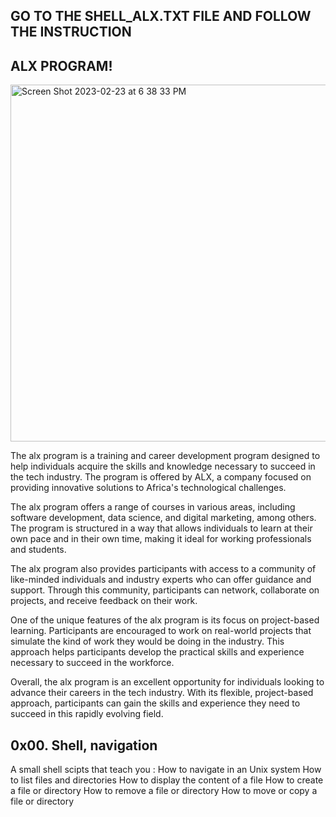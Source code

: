 ## GO TO THE SHELL_ALX.TXT FILE AND FOLLOW THE INSTRUCTION 

## ALX PROGRAM!
<img width="571" alt="Screen Shot 2023-02-23 at 6 38 33 PM" src="https://user-images.githubusercontent.com/102475281/220990147-4cb6e18c-f4d4-4223-a46f-26df0376fd7a.png">

The alx program is a training and career development program designed to help individuals acquire the skills and knowledge necessary to succeed in the tech industry. The program is offered by ALX, a company focused on providing innovative solutions to Africa's technological challenges.

The alx program offers a range of courses in various areas, including software development, data science, and digital marketing, among others. The program is structured in a way that allows individuals to learn at their own pace and in their own time, making it ideal for working professionals and students.

The alx program also provides participants with access to a community of like-minded individuals and industry experts who can offer guidance and support. Through this community, participants can network, collaborate on projects, and receive feedback on their work.

One of the unique features of the alx program is its focus on project-based learning. Participants are encouraged to work on real-world projects that simulate the kind of work they would be doing in the industry. This approach helps participants develop the practical skills and experience necessary to succeed in the workforce.

Overall, the alx program is an excellent opportunity for individuals looking to advance their careers in the tech industry. With its flexible, project-based approach, participants can gain the skills and experience they need to succeed in this rapidly evolving field.

## 0x00. Shell, navigation
A small shell scipts that teach you : 
How to navigate in an Unix system
How to list files and directories
How to display the content of a file
How to create a file or directory
How to remove a file or directory
How to move or copy a file or directory
